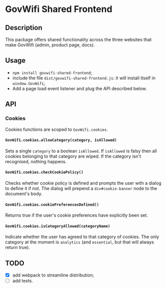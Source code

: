 # GovWifi Shared Frontend

## Description
This package offers shared functionality across the three websites
that make GovWifi (admin, product page, docs).

## Usage
- `npm install govwifi-shared-frontend`;
- include the file `dist/govwifi-shared-frontend.js`: it will install
  itself in `window.GovWifi`;
- Add a page load event listener and plug the API described below.

## API

### Cookies
Cookies functions are scoped to `GovWifi.cookies`.

#### `GovWifi.cookies.allowCategory(category, isAllowed)`
Sets a single `category` to a boolean `isAllowed`. If `isAllowed` is
falsy then all cookies belonging to that category are wiped. If the
category isn't recognised, nothing happens.

#### `GovWifi.cookies.checkCookiePolicy()`
Checks whether cookie policy is defined and prompts the user with a
dialog to define it if not. The dialog will prepend a
`div#cookie-banner` node to the document's body.

#### `GovWifi.cookies.cookiePreferencesDefined()`
Returns true if the user's cookie preferences have explicitly been set.

#### `GovWifi.cookies.isCategoryAllowed(categoryName)`
Indicate whether the user has agreed to that category of cookies. The
only category at the moment is `analytics` (and `essential`, but that
will always return true).

## TODO

- [X] add webpack to streamline distribution;
- [ ] add tests.
